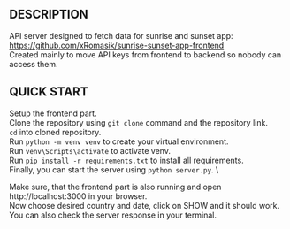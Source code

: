 ## DESCRIPTION

API server designed to fetch data for sunrise and sunset app: https://github.com/xRomasik/sunrise-sunset-app-frontend \
Created mainly to move API keys from frontend to backend so nobody can access them.

## QUICK START

Setup the frontend part. \
Clone the repository using `git clone` command and the repository link. \
`cd` into cloned repository. \
Run `python -m venv venv` to create your virtual environment. \
Run `venv\Scripts\activate` to activate venv. \
Run `pip install -r requirements.txt` to install all requirements. \
Finally, you can start the server using `python server.py`. \

Make sure, that the frontend part is also running and open http://localhost:3000 in your browser. \
Now choose desired country and date, click on SHOW and it should work. You can also check the server response in your terminal.

